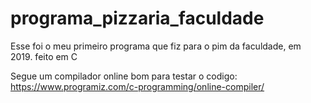 # programa_pizzaria_faculdade
Esse foi o meu primeiro programa que fiz para o pim da faculdade, em 2019. feito em C

Segue um compilador online bom para testar o codigo: https://www.programiz.com/c-programming/online-compiler/
